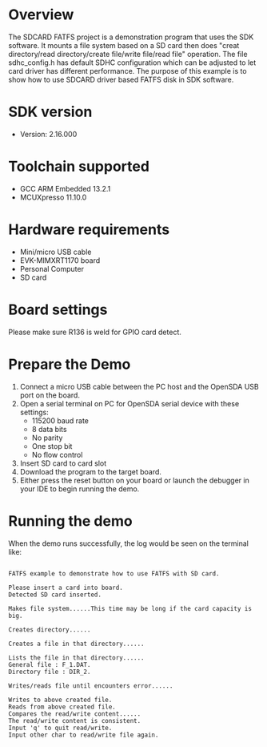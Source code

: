 Overview
========
The SDCARD FATFS project is a demonstration program that uses the SDK software. It mounts a file 
system based on a SD card then does "creat directory/read directory/create file/write file/read file"
operation. The file sdhc_config.h has default SDHC configuration which can be adjusted to let card
driver has different performance. The purpose of this example is to show how to use SDCARD driver 
based FATFS disk in SDK software.

SDK version
===========
- Version: 2.16.000

Toolchain supported
===================
- GCC ARM Embedded  13.2.1
- MCUXpresso  11.10.0

Hardware requirements
=====================
- Mini/micro USB cable
- EVK-MIMXRT1170 board
- Personal Computer
- SD card

Board settings
==============
Please make sure R136 is weld for GPIO card detect.

Prepare the Demo
================
1.  Connect a micro USB cable between the PC host and the OpenSDA USB port on the board.
2.  Open a serial terminal on PC for OpenSDA serial device with these settings:
    - 115200 baud rate
    - 8 data bits
    - No parity
    - One stop bit
    - No flow control
3.  Insert SD card to card slot
4.  Download the program to the target board.
5.  Either press the reset button on your board or launch the debugger in your IDE to begin running the demo.

Running the demo
================
When the demo runs successfully, the log would be seen on the terminal like:

~~~~~~~~~~~~~~~~~~~~~~~~~~~~~~~~~~~~~~~~~~~~~~~~~~~~~~~~~~~~~~~~~~~~~~~~~~~~~~~~~~~

FATFS example to demonstrate how to use FATFS with SD card.

Please insert a card into board.
Detected SD card inserted.

Makes file system......This time may be long if the card capacity is big.

Creates directory......

Creates a file in that directory......

Lists the file in that directory......
General file : F_1.DAT.
Directory file : DIR_2.

Writes/reads file until encounters error......

Writes to above created file.
Reads from above created file.
Compares the read/write content......
The read/write content is consistent.
Input 'q' to quit read/write.
Input other char to read/write file again.
~~~~~~~~~~~~~~~~~~~~~~~~~~~~~~~~~~~~~~~~~~~~~~~~~~~~~~~~~~~~~~~~~~~~~~~~~~~~~~~~~~~~~
